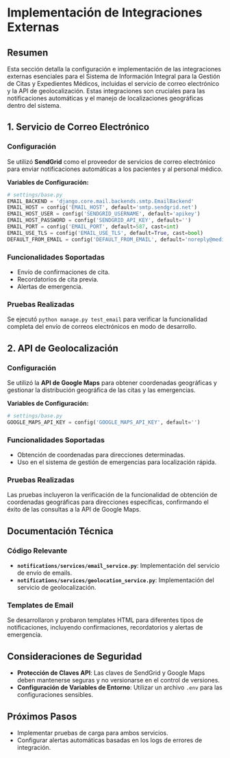 # Implementación de Integraciones Externas

## Resumen

Esta sección detalla la configuración e implementación de las integraciones externas esenciales para el Sistema de Información Integral para la Gestión de Citas y Expedientes Médicos, incluidas el servicio de correo electrónico y la API de geolocalización. Estas integraciones son cruciales para las notificaciones automáticas y el manejo de localizaciones geográficas dentro del sistema.

## 1. Servicio de Correo Electrónico

### Configuración

Se utilizó **SendGrid** como el proveedor de servicios de correo electrónico para enviar notificaciones automáticas a los pacientes y al personal médico.

**Variables de Configuración:**
```python
# settings/base.py
EMAIL_BACKEND = 'django.core.mail.backends.smtp.EmailBackend'
EMAIL_HOST = config('EMAIL_HOST', default='smtp.sendgrid.net')
EMAIL_HOST_USER = config('SENDGRID_USERNAME', default='apikey')
EMAIL_HOST_PASSWORD = config('SENDGRID_API_KEY', default='')
EMAIL_PORT = config('EMAIL_PORT', default=587, cast=int)
EMAIL_USE_TLS = config('EMAIL_USE_TLS', default=True, cast=bool)
DEFAULT_FROM_EMAIL = config('DEFAULT_FROM_EMAIL', default='noreply@medicalsystem.com')
```

### Funcionalidades Soportadas
- Envío de confirmaciones de cita.
- Recordatorios de cita previa.
- Alertas de emergencia.

### Pruebas Realizadas
Se ejecutó `python manage.py test_email` para verificar la funcionalidad completa del envío de correos electrónicos en modo de desarrollo.

## 2. API de Geolocalización

### Configuración

Se utilizó la **API de Google Maps** para obtener coordenadas geográficas y gestionar la distribución geográfica de las citas y las emergencias.

**Variables de Configuración:**
```python
# settings/base.py
GOOGLE_MAPS_API_KEY = config('GOOGLE_MAPS_API_KEY', default='')
```

### Funcionalidades Soportadas
- Obtención de coordenadas para direcciones determinadas.
- Uso en el sistema de gestión de emergencias para localización rápida.

### Pruebas Realizadas
Las pruebas incluyeron la verificación de la funcionalidad de obtención de coordenadas geográficas para direcciones específicas, confirmando el éxito de las consultas a la API de Google Maps.

## Documentación Técnica

### Código Relevante
- **`notifications/services/email_service.py`**: Implementación del servicio de envío de emails.
- **`notifications/services/geolocation_service.py`**: Implementación del servicio de geolocalización.

### Templates de Email
Se desarrollaron y probaron templates HTML para diferentes tipos de notificaciones, incluyendo confirmaciones, recordatorios y alertas de emergencia.

## Consideraciones de Seguridad
- **Protección de Claves API**: Las claves de SendGrid y Google Maps deben mantenerse seguras y no versionarse en el control de versiones.
- **Configuración de Variables de Entorno**: Utilizar un archivo `.env` para las configuraciones sensibles.

## Próximos Pasos
- Implementar pruebas de carga para ambos servicios.
- Configurar alertas automáticas basadas en los logs de errores de integración.

